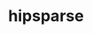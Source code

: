 ---
title: "hipsparse"
layout: cache
categories: [package, develop-2025-04-13]
meta: {"compilers": ["gcc@11.4.0", "gcc@13.2.0"], "num_specs": 2, "num_specs_by_stack": {"e4s": 1, "ml-linux-x86_64-rocm": 1, "root": 2}, "oss": ["ubuntu22.04", "ubuntu24.04"], "platforms": ["linux"], "stacks": ["e4s", "ml-linux-x86_64-rocm", "root"], "targets": ["x86_64_v3"], "versions": ["6.1.2", "6.3.3"]}
spec_details: [{"compiler": "gcc@11.4.0", "hash": "3dt5yaevwgrobr6wwrnblzsadkidi246", "os": "ubuntu22.04", "platform": "linux", "size": "-", "stacks": ["e4s", "root"], "target": "x86_64_v3", "variants": ["amdgpu_target:=auto", "~asan", "build_system=cmake", "build_type=Release", "~cuda", "generator=make", "~ipo", "+rocm"], "versions": ["6.3.3"]}, {"compiler": "gcc@13.2.0", "hash": "yymiuchaki7dl4wwpitjaumnai34gd73", "os": "ubuntu24.04", "platform": "linux", "size": "-", "stacks": ["ml-linux-x86_64-rocm", "root"], "target": "x86_64_v3", "variants": ["amdgpu_target:=gfx90a", "~asan", "build_system=cmake", "build_type=Release", "~cuda", "generator=make", "~ipo", "+rocm"], "versions": ["6.1.2"]}]
---